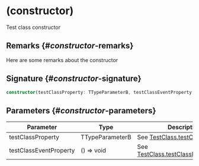
# (constructor)

Test class constructor

## Remarks {#_constructor_-remarks}

Here are some remarks about the constructor

## Signature {#_constructor_-signature}

```typescript
constructor(testClassProperty: TTypeParameterB, testClassEventProperty: () => void);
```

## Parameters {#_constructor_-parameters}

|  Parameter | Type | Description |
|  --- | --- | --- |
|  testClassProperty | TTypeParameterB | See [TestClass.testClassProperty](docs/simple-suite-test/testclass-testclassproperty-property) |
|  testClassEventProperty | () =&gt; void | See [TestClass.testClassEventProperty](docs/simple-suite-test/testclass-testclasseventproperty-property) |

